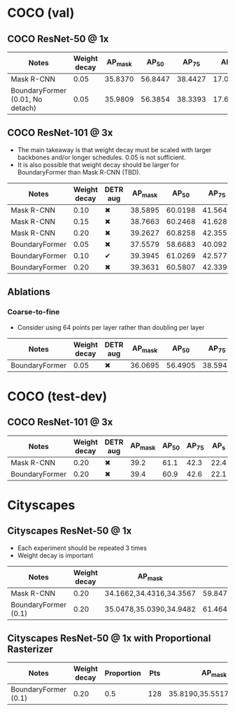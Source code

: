# COCO (val)

## COCO ResNet-50 @ 1x

|Notes|Weight decay|AP<sub>mask</sub>|AP<sub>50</sub>|AP<sub>75</sub>|AP<sub>s</sub>|AP<sub>m</sub>|AP<sub>l</sub>|AP<sub>bbox</sub>|
|---|---|---|---|---|---|---|---|---|
|Mask R-CNN|0.05|35.8370|56.8447|38.4427|17.0811|38.2020|51.7407|38.7646|
|BoundaryFormer (0.01, No detach)|0.05|35.9809|56.3854|38.3393|17.6114|38.3080|52.6425|38.5038|


## COCO ResNet-101 @ 3x

* The main takeaway is that weight decay must be scaled with larger
  backbones and/or longer schedules. 0.05 is not sufficient.
* It is also possible that weight decay should be larger for
  BoundaryFormer than Mask R-CNN (TBD).

|Notes|Weight decay|DETR aug|AP<sub>mask</sub>|AP<sub>50</sub>|AP<sub>75</sub>|AP<sub>s</sub>|AP<sub>m</sub>|AP<sub>l</sub>|AP<sub>bbox</sub>|
|---|---|---|---|---|---|---|---|---|---|
|Mask R-CNN|0.10|✖|38.5895|60.0198|41.5645|19.2262|40.9211|55.7962|42.3495|
|Mask R-CNN|0.15|✖|38.7663|60.2468|41.6288|19.1839|41.3015|55.6481|42.5476|
|Mask R-CNN|0.20|✖|39.2627|60.8258|42.3553|19.5025|41.7188|55.9546|43.1227|
|BoundaryFormer|0.05|✖|37.5579|58.6683|40.0921|18.8434|39.4459|54.3999|40.8340|
|BoundaryFormer|0.10|✔|39.3945|61.0269|42.5773|19.5278|41.8965|56.9687|43.1426|
|BoundaryFormer|0.20|✖|39.3631|60.5807|42.3390|19.1427|41.8537|57.3476|42.9176|

## Ablations

### Coarse-to-fine

* Consider using 64 points per layer rather than doubling per layer

|Notes|Weight decay|DETR aug|AP<sub>mask</sub>|AP<sub>50</sub>|AP<sub>75</sub>|AP<sub>s</sub>|AP<sub>m</sub>|AP<sub>l</sub>|AP<sub>bbox</sub>|
|---|---|---|---|---|---|---|---|---|---|
|BoundaryFormer|0.05|✖|36.0695|56.4905|38.5945|16.8357|38.5397|52.3292|38.4814|

# COCO (test-dev)

## COCO ResNet-101 @ 3x

|Notes|Weight decay|DETR aug|AP<sub>mask</sub>|AP<sub>50</sub>|AP<sub>75</sub>|AP<sub>s</sub>|AP<sub>m</sub>|AP<sub>l</sub>|
|---|---|---|---|---|---|---|---|---|
|Mask R-CNN|0.20|✖|39.2|61.1|42.3|22.4|41.4|50.7|
|BoundaryFormer|0.20|✖|39.4|60.9|42.6|22.1|42.0|51.2|

# Cityscapes

## Cityscapes ResNet-50 @ 1x

* Each experiment should be repeated 3 times
* Weight decay is important

|Notes|Weight decay|AP<sub>mask</sub>|AP<sub>50</sub>|
|---|---|---|---|
|Mask R-CNN|0.20|34.1662,34.4316,34.3567|59.8479,60.4224,61.1025|
|BoundaryFormer (0.1)|0.20|35.0478,35.0390,34.9482|61.4642,61.0663,61.5829|

## Cityscapes ResNet-50 @ 1x with Proportional Rasterizer

|Notes|Weight decay|Proportion|Pts|AP<sub>mask</sub>|AP<sub>50</sub>|
|---|---|---|---|---|---|
|BoundaryFormer (0.1)|0.20|0.5|128|35.8190,35.5517,35.3873|61.7378,61.2544,60.8059|
